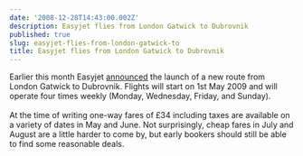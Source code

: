 ```yaml
---
date: '2008-12-28T14:43:00.002Z'
description: Easyjet flies from London Gatwick to Dubrovnik
published: true
slug: easyjet-flies-from-london-gatwick-to
title: Easyjet flies from London Gatwick to Dubrovnik
---
```


Earlier this month Easyjet <a href="http://www.easyjet.com/EN/News/new_routes_gatwick_larnaca_naples_dubrovnik_santor.html">announced</a> the launch of a new route from London Gatwick to Dubrovnik. Flights will start on 1st May 2009 and will operate four times weekly (Monday, Wednesday, Friday, and Sunday). <br /><br />At the time of writing one-way fares of £34 including taxes are available on a variety of dates in May and June. Not surprisingly, cheap fares in July and August are a little harder to come by, but early bookers should still be able to find some reasonable deals.